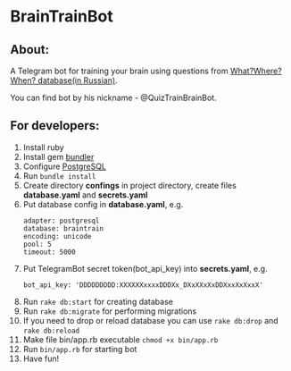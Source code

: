 # BrainTrainBot

## About:
A Telegram bot for training your brain using questions from [What?Where?When? database(in Russian)](https://db.chgk.info/).

You can find bot by his nickname - @QuizTrainBrainBot.

## For developers:
1. Install ruby
2. Install gem [bundler](https://bundler.io/)
3. Configure [PostgreSQL](https://www.postgresql.org/)
4. Run `bundle install`
5. Create directory **confings** in project directory, create files **database.yaml** and **secrets.yaml**
6. Put database config in **database.yaml**, e.g.
   ```
   adapter: postgresql
   database: braintrain
   encoding: unicode
   pool: 5
   timeout: 5000
   ``` 
7. Put TelegramBot secret token(bot_api_key) into **secrets.yaml**, e.g.
   ```
   bot_api_key: 'DDDDDDDDD:XXXXXXxxxxDDDXx_DXxXXxXxDDXxxXxXxxX'
   ```
8. Run `rake db:start` for creating database
9. Run `rake db:migrate` for performing migrations
10. If you need to drop or reload database you can use `rake db:drop` and `rake db:reload`
11. Make file bin/app.rb executable `chmod +x bin/app.rb`
12. Run `bin/app.rb` for starting bot
13. Have fun!

